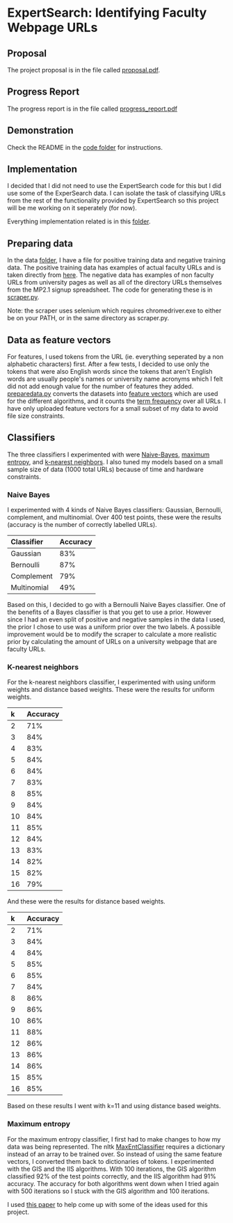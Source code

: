 # ExpertSearch: Identifying Faculty Webpage URLs

## Proposal
The project proposal is in the file called [proposal.pdf](./proposal.pdf).

## Progress Report
The progress report is in the file called [progress_report.pdf](./progress_report.pdf)

## Demonstration
Check the README in the [code folder](./code) for instructions. 

## Implementation
I decided that I did not need to use the ExpertSearch code for this but I did use some of the ExperSearch data. I can isolate the task of classifying URLs from the rest of the functionality provided by ExpertSearch so this project will be me working on it seperately (for now).

Everything implementation related is in this [folder](./code).

## Preparing data
In the data [folder](./code/data), I have a file for positive training data and negative training data. The positive training data has examples of actual faculty URLs and is taken directly from [here](https://github.com/CS410Fall2020/ExpertSearch/blob/master/data/urls). The negative data has examples of non faculty URLs from university pages as well as all of the directory URLs themselves from the MP2.1 signup spreadsheet. The code for generating these is in [scraper.py](./code/scraper.py).

Note: the scraper uses selenium which requires chromedriver.exe to either be on your PATH, or in the same directory as scraper.py. 

## Data as feature vectors
For features, I used tokens from the URL (ie. everything seperated by a non alphabetic characters) first. After a few tests, I decided to use only the tokens that were also English words since the tokens that aren't English words are usually people's names or university name acronyms which I felt did not add enough value for the number of features they added. [preparedata.py](./code/preparedata.py) converts the datasets into [feature vectors](./code/data/feature_vectors) which are used for the different algorithms, and it counts the [term frequency](./code/data/term_frequency) over all URLs. I have only uploaded feature vectors for a small subset of my data to avoid file size constraints.

## Classifiers
The three classifiers I experimented with were [Naive-Bayes](./code/naivebayes.py), [maximum entropy](./code/maxentropy.py), and [k-nearest neighbors](./code/knn.py). I also tuned my models based on a small sample size of data (1000 total URLs) because of time and hardware constraints. 

### Naive Bayes
I experimented with 4 kinds of Naive Bayes classifiers: Gaussian, Bernoulli, complement, and multinomial. Over 400 test points, these were the results (accuracy is the number of correctly labelled URLs).

| Classifier    | Accuracy      |
| :-------------|:------------- |
| Gaussian      | 83%           |
| Bernoulli     | 87%           |
| Complement    | 79%           |
| Multinomial   | 49%           |

Based on this, I decided to go with a Bernoulli Naive Bayes classifier. One of the benefits of a Bayes classifier is that you get to use a prior. However since I had an even split of positive and negative samples in the data I used, the prior I chose to use was a uniform prior over the two labels. A possible improvement would be to modify the scraper to calculate a more realistic prior by calculating the amount of URLs on a university webpage that are faculty URLs. 

### K-nearest neighbors
For the k-nearest neighbors classifier, I experimented with using uniform weights and distance based weights. These were the results for uniform weights.

| k    | Accuracy      |
| :----|:------------- |
| 2    | 71%           |
| 3    | 84%           |
| 4    | 83%           |
| 5    | 84%           |
| 6    | 84%           |
| 7    | 83%           |
| 8    | 85%           |
| 9    | 84%           |
| 10   | 84%           |
| 11   | 85%           |
| 12   | 84%           |
| 13   | 83%           |
| 14   | 82%           |
| 15   | 82%           |
| 16   | 79%           |

And these were the results for distance based weights.

| k    | Accuracy      |
| :----|:------------- |
| 2    | 71%           |
| 3    | 84%           |
| 4    | 84%           |
| 5    | 85%           |
| 6    | 85%           |
| 7    | 84%           |
| 8    | 86%           |
| 9    | 86%           |
| 10   | 86%           |
| 11   | 88%           |
| 12   | 86%           |
| 13   | 86%           |
| 14   | 86%           |
| 15   | 85%           |
| 16   | 85%           |

Based on these results I went with k=11 and using distance based weights.

### Maximum entropy
For the maximum entropy classifier, I first had to make changes to how my data was being represented. The nltk [MaxEntClassifier](https://www.nltk.org/_modules/nltk/classify/maxent.html) requires a dictionary instead of an array to be trained over. So instead of using the same feature vectors, I converted them back to dictionaries of tokens. I experimented with the GIS and the IIS algorithms. With 100 iterations, the GIS algorithm classified 92% of the test points correctly, and the IIS algorithm had 91% accuracy. The accuracy for both algorithms went down when I tried again with 500 iterations so I stuck with the GIS algorithm and 100 iterations.

I used [this paper](https://ingmarweber.de/wp-content/uploads/2013/07/A-Comprehensive-Study-of-Features-and-Algorithms-for-URL-Based-Topic-Classification.pdf) to help come up with some of the ideas used for this project.
